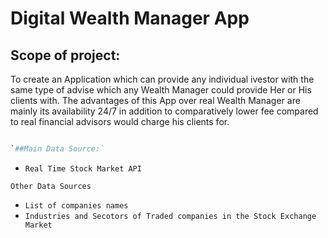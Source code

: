 # Digital Wealth Manager App

## Scope of project:

To create an Application which can provide any individual ivestor  with the same type of advise which any Wealth Manager could provide Her or His clients with.
The advantages of this App over real Wealth Manager are mainly its availability 24/7 in addition to comparatively lower fee compared to real financial advisors would charge his clients for.


```python

`##Main Data Source:`

```
* `Real Time Stock Market API`

`Other Data Sources`

* `List of companies names` 
* `Industries and Secotors of Traded companies in the Stock Exchange Market`





